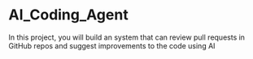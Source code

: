 # AI_Coding_Agent
In this project, you will build an system that can review pull requests in GitHub repos and suggest improvements to the code using AI
